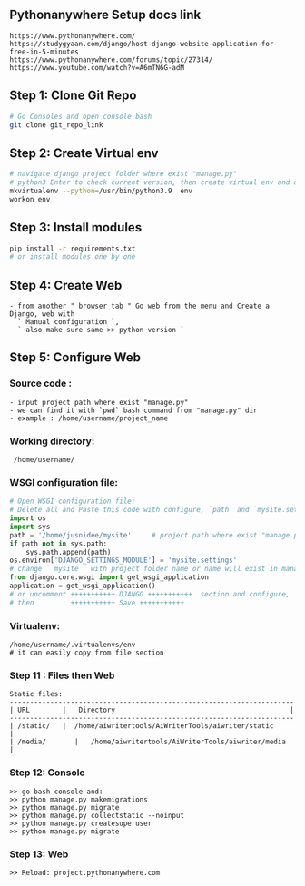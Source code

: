## Pythonanywhere Setup docs link
```
https://www.pythonanywhere.com/
https://studygyaan.com/django/host-django-website-application-for-free-in-5-minutes
https://www.pythonanywhere.com/forums/topic/27314/
https://www.youtube.com/watch?v=A6mTN6G-adM
```
## Step 1: Clone Git Repo
```bash
# Go Consoles and open console bash
git clone git_repo_link
```
## Step 2: Create Virtual env
```bash
# navigate django project folder where exist "manage.py"
# python3 Enter to check current version, then create virtual env and activate with workon
mkvirtualenv --python=/usr/bin/python3.9  env
workon env
```
## Step 3: Install modules
```bash
pip install -r requirements.txt
# or install modules one by one
```
## Step 4: Create Web
```
- from another " browser tab " Go web from the menu and Create a Django, web with
  ` Manual configuration `,
  ` also make sure same >> python version `
```
## Step 5: Configure Web
### Source code : 
```
- input project path where exist "manage.py"
- we can find it with `pwd` bash command from "manage.py" dir
- example : /home/username/project_name
```
### Working directory:
```
 /home/username/
```
### WSGI configuration file:
```py
# Open WSGI configuration file:
# Delete all and Paste this code with configure, `path` and `mysite.settings`
import os
import sys
path = '/home/jusnidee/mysite'     # project path where exist "manage.py"
if path not in sys.path:
    sys.path.append(path)
os.environ['DJANGO_SETTINGS_MODULE'] = 'mysite.settings'
# change ` mysite ` with project folder name or name will exist in manage.py file's code
from django.core.wsgi import get_wsgi_application
application = get_wsgi_application()
# or uncomment +++++++++++ DJANGO +++++++++++  section and configure, `path` and `mysite.settings`
# then         +++++++++++ Save +++++++++++ 
```
### Virtualenv:
```
/home/username/.virtualenvs/env
# it can easily copy from file section
```
### Step 11 : Files then Web
```
Static files:
----------------------------------------------------------------------
| URL        |   Directory                                           |
----------------------------------------------------------------------
| /static/	 |  /home/aiwritertools/AiWriterTools/aiwriter/static	   |
| /media/	    |   /home/aiwritertools/AiWriterTools/aiwriter/media	   |
```
### Step 12: Console
```
>> go bash console and:
>> python manage.py makemigrations
>> python manage.py migrate
>> python manage.py collectstatic --noinput
>> python manage.py createsuperuser
>> python manage.py migrate
```
### Step 13: Web
```
>> Reload: project.pythonanywhere.com

```
